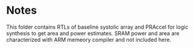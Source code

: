 # Notes

This folder contains RTLs of baseline systolic array and PRAccel for logic synthesis to get area and power estimates. SRAM power and area are characterized with ARM memeory compiler and not included here.
